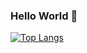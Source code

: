 ### Hello World 👋

[![Top Langs](https://github-readme-stats-beta-sandy-17.vercel.app/api/top-langs/?username=TediSina&layout=pie&theme=radical)](https://github.com/anuraghazra/github-readme-stats)
